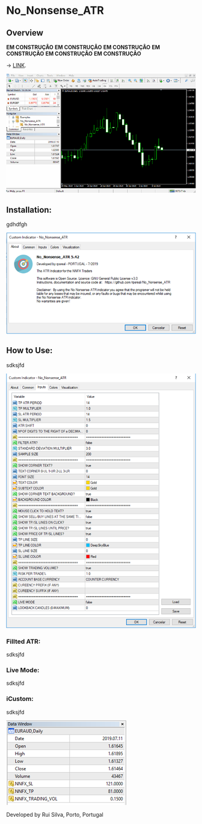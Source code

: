# No_Nonsense_ATR
## Overview

**EM CONSTRUÇÂO** 
**EM CONSTRUÇÂO** 
**EM CONSTRUÇÂO** 
**EM CONSTRUÇÂO** 
**EM CONSTRUÇÂO** 
**EM CONSTRUÇÂO** 


-> [LINK](https://github.com/rpsreal/LoRa_Ra-02_Arduino). 

 ![overview](./Images/overview.gif)

## Installation:
gdhdfgh

 ![inicial](./Images/painel_inicial.png)
 
## How to Use:
sdksjfd

 ![inputs](./Images/painel_inputs.png)

### Fillted ATR:
sdksjfd

### Live Mode:
sdksjfd

### iCustom:
sdksjfd

 ![buffers](./Images/painel_buffers.png)

Developed by Rui Silva, Porto, Portugal
